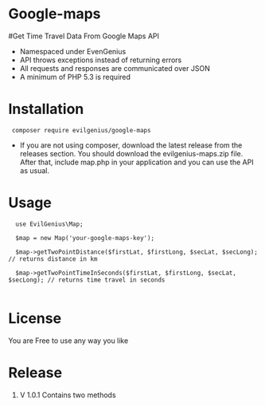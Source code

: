 # Google-maps
#Get Time Travel Data From Google Maps API 


- Namespaced under EvenGenius
- API throws exceptions instead of returning errors
- All requests and responses are communicated over JSON
- A minimum of PHP 5.3 is required

# Installation

` composer require evilgenius/google-maps`

- If you are not using composer, download the latest release from the releases section. You should download the evilgenius-maps.zip file. After that, include map.php in your application and you can use the API as usual.

# Usage

``` 
  use EvilGenius\Map; 

  $map = new Map('your-google-maps-key');  
  
  $map->getTwoPointDistance($firstLat, $firstLong, $secLat, $secLong); // returns distance in km
  
  $map->getTwoPointTimeInSeconds($firstLat, $firstLong, $secLat, $secLong); // returns time travel in seconds
  
  ```
 # License

You are Free to use any way you like

# Release

1. V 1.0.1 Contains two methods 
